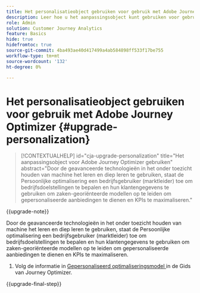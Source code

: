 ```yaml
---
title: Het personalisatieobject gebruiken voor gebruik met Adobe Journey Optimizer
description: Leer hoe u het aanpassingsobject kunt gebruiken voor gebruik met Adobe Journey Optimizer
role: Admin
solution: Customer Journey Analytics
feature: Basics
hide: true
hidefromtoc: true
source-git-commit: 4ba493ae40d417499a4ab584898ff533f17be755
workflow-type: tm+mt
source-wordcount: '132'
ht-degree: 0%

---
```


# Het personalisatieobject gebruiken voor gebruik met Adobe Journey Optimizer {#upgrade-personalization}

<!-- markdownlint-disable MD034 -->

>[!CONTEXTUALHELP]
>id="cja-upgrade-personalization"
>title="Het aanpassingsobject voor Adobe Journey Optimizer gebruiken"
>abstract="Door de geavanceerde technologieën in het onder toezicht houden van machine het leren en diep leren te gebruiken, staat de Persoonlijke optimalisering een bedrijfsgebruiker (marktleider) toe om bedrijfsdoelstellingen te bepalen en hun klantengegevens te gebruiken om zaken-georiënteerde modellen op te leiden om gepersonaliseerde aanbiedingen te dienen en KPIs te maximaliseren."

<!-- markdownlint-enable MD034 -->

{{upgrade-note}}

Door de geavanceerde technologieën in het onder toezicht houden van machine het leren en diep leren te gebruiken, staat de Persoonlijke optimalisering een bedrijfsgebruiker (marktleider) toe om bedrijfsdoelstellingen te bepalen en hun klantengegevens te gebruiken om zaken-georiënteerde modellen op te leiden om gepersonaliseerde aanbiedingen te dienen en KPIs te maximaliseren.

1. Volg de informatie in [ Gepersonaliseerd optimaliseringsmodel ](https://experienceleague.adobe.com/en/docs/journey-optimizer/using/decisioning/offer-decisioning/rankings/ai-models/personalized-optimization-model) in de Gids van Journey Optimizer.

{{upgrade-final-step}}

<!--

The result of the personalization object ends up in a dataset. The result of experimentation. When a customer has used AA with Target, that ends up in a complete different space than when they're migrating to CJA and they're going to use CJA with Adobe Target. 

Target was the old way of setting up an A/B test or experimentation. Then ensuring the results of those tests in Target ended up in AA for reporting. Now if you're using Target, instead of saying that you want the data in Target, you can now select CJA as your reporting source for an Adobe Target activity. So if a customer is doing this in AA and they want to move to CJA, ...

If a customer has AJO, and is using Offers in AJO, then they can set up offers, and that also creates datasets in Platform... But that's not relevant with upgrade, exactly.



Questions we need to answer:

1. How do we determine the personalization criteria (Red for user A and blue for User B)

1. What do we implement on the site to determine the red / blue object?


2 ways we can do it:

Manually rendering content or Automatically rendering content. 


## Manual implementation of the Web SDK


## Mobile SDK implementation 





## Tags

-->

